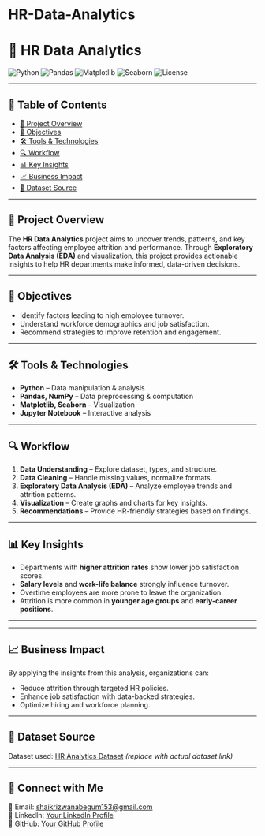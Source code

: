 # HR-Data-Analytics

# 💼 HR Data Analytics

![Python](https://img.shields.io/badge/Python-3.8%2B-blue.svg)
![Pandas](https://img.shields.io/badge/Pandas-Data%20Analysis-orange)
![Matplotlib](https://img.shields.io/badge/Matplotlib-Visualization-green)
![Seaborn](https://img.shields.io/badge/Seaborn-Data%20Viz-lightblue)
![License](https://img.shields.io/badge/License-MIT-yellow)

---

## 📑 Table of Contents
- [📌 Project Overview](#-project-overview)
- [🎯 Objectives](#-objectives)
- [🛠 Tools & Technologies](#-tools--technologies)
- [🔍 Workflow](#-workflow)
- [📊 Key Insights](#-key-insights)
- [📈 Business Impact](#-business-impact)
- [📎 Dataset Source](#-dataset-source)

---

## 📌 Project Overview
The **HR Data Analytics** project aims to uncover trends, patterns, and key factors affecting employee attrition and performance. Through **Exploratory Data Analysis (EDA)** and visualization, this project provides actionable insights to help HR departments make informed, data-driven decisions.

---

## 🎯 Objectives
- Identify factors leading to high employee turnover.
- Understand workforce demographics and job satisfaction.
- Recommend strategies to improve retention and engagement.

---

## 🛠 Tools & Technologies
- **Python** – Data manipulation & analysis
- **Pandas, NumPy** – Data preprocessing & computation
- **Matplotlib, Seaborn** – Visualization
- **Jupyter Notebook** – Interactive analysis

---

## 🔍 Workflow
1. **Data Understanding** – Explore dataset, types, and structure.
2. **Data Cleaning** – Handle missing values, normalize formats.
3. **Exploratory Data Analysis (EDA)** – Analyze employee trends and attrition patterns.
4. **Visualization** – Create graphs and charts for key insights.
5. **Recommendations** – Provide HR-friendly strategies based on findings.

---

## 📊 Key Insights
- Departments with **higher attrition rates** show lower job satisfaction scores.
- **Salary levels** and **work-life balance** strongly influence turnover.
- Overtime employees are more prone to leave the organization.
- Attrition is more common in **younger age groups** and **early-career positions**.

---


---

## 📈 Business Impact
By applying the insights from this analysis, organizations can:
- Reduce attrition through targeted HR policies.
- Enhance job satisfaction with data-backed strategies.
- Optimize hiring and workforce planning.

---

## 📎 Dataset Source
Dataset used: [HR Analytics Dataset](https://www.kaggle.com/datasets) *(replace with actual dataset link)*

---

## 🤝 Connect with Me
📧 Email: shaikrizwanabegum153@gmail.com  
💼 LinkedIn: [Your LinkedIn Profile](https://linkedin.com/in/yourprofile)  
📂 GitHub: [Your GitHub Profile](https://github.com/yourusername)

